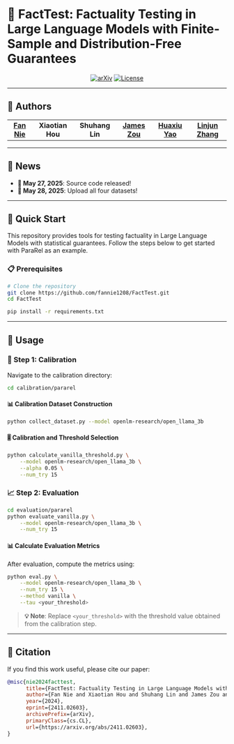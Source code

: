 # 🧪 FactTest: Factuality Testing in Large Language Models with Finite-Sample and Distribution-Free Guarantees

<div align="center">

[![arXiv](https://img.shields.io/badge/arXiv-2411.02603-b31b1b.svg)](https://arxiv.org/abs/2411.02603)
[![License](https://img.shields.io/badge/License-MIT-green.svg)](LICENSE)


</div>

---

## 👥 Authors

<table>
<tr>
<td align="center">
<a href="https://scholar.google.com/citations?user=o2lsU8YAAAAJ&hl=en">
<strong>Fan Nie</strong>
</a>
</td>
<td align="center">
<strong>Xiaotian Hou</strong>
</td>
<td align="center">
<strong>Shuhang Lin</strong>
</td>
<td align="center">
<a href="https://www.james-zou.com/">
<strong>James Zou</strong>
</a>
</td>
<td align="center">
<a href="https://www.huaxiuyao.io/">
<strong>Huaxiu Yao</strong>
</a>
</td>
<td align="center">
<a href="https://linjunz.github.io/index.html">
<strong>Linjun Zhang</strong>
</a>
</td>
</tr>
</table>

---

## 📰 News

- **🎉 May 27, 2025**: Source code released!
- **🎉 May 28, 2025**: Upload all four datasets!

---

## 🚀 Quick Start

This repository provides tools for testing factuality in Large Language Models with statistical guarantees. Follow the steps below to get started with ParaRel as an example.

### 📋 Prerequisites

```bash
# Clone the repository
git clone https://github.com/fannie1208/FactTest.git
cd FactTest

pip install -r requirements.txt
```

---

## 🔧 Usage

### 🎯 Step 1: Calibration

Navigate to the calibration directory:
```bash
cd calibration/pararel
```

#### 📊 Calibration Dataset Construction
```bash
python collect_dataset.py --model openlm-research/open_llama_3b
```

#### 🎚️ Calibration and Threshold Selection
```bash
python calculate_vanilla_threshold.py \
    --model openlm-research/open_llama_3b \
    --alpha 0.05 \
    --num_try 15
```

### 📈 Step 2: Evaluation

```bash
cd evaluation/pararel
python evaluate_vanilla.py \
    --model openlm-research/open_llama_3b \
    --num_try 15
```

#### 📊 Calculate Evaluation Metrics
After evaluation, compute the metrics using:
```bash
python eval.py \
    --model openlm-research/open_llama_3b \
    --num_try 15 \
    --method vanilla \
    --tau <your_threshold>
```

> **💡 Note**: Replace `<your_threshold>` with the threshold value obtained from the calibration step.

---

## 📖 Citation

If you find this work useful, please cite our paper:

```bibtex
@misc{nie2024facttest,
      title={FactTest: Factuality Testing in Large Language Models with Finite-Sample and Distribution-Free Guarantees}, 
      author={Fan Nie and Xiaotian Hou and Shuhang Lin and James Zou and Huaxiu Yao and Linjun Zhang},
      year={2024},
      eprint={2411.02603},
      archivePrefix={arXiv},
      primaryClass={cs.CL},
      url={https://arxiv.org/abs/2411.02603}, 
}
```

